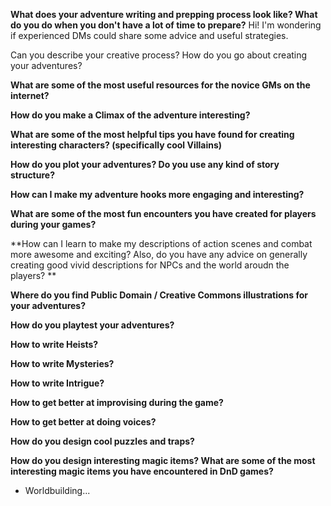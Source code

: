 **What does your adventure writing and prepping process look like? What do you do when you don't have a lot of time to prepare?**
Hi! I'm wondering if experienced DMs could share some advice and useful strategies.

Can you describe your creative process? How do you go about creating your adventures?

**What are some of the most useful resources for the novice GMs on the internet?**

**How do you make a Climax of the adventure interesting?**

**What are some of the most helpful tips you have found for creating interesting characters? (specifically cool Villains)**

**How do you plot your adventures? Do you use any kind of story structure?**

**How can I make my adventure hooks more engaging and interesting?**

**What are some of the most fun encounters you have created for players during your games?**

**How can I learn to make my descriptions of action scenes and combat more awesome and exciting? Also, do you have any advice on generally creating good vivid descriptions for NPCs and the world aroudn the players? **

**Where do you find Public Domain / Creative Commons illustrations for your adventures?**

**How do you playtest your adventures?**

**How to write Heists?**

**How to write Mysteries?**

**How to write Intrigue?**

**How to get better at improvising during the game?**

**How to get better at doing voices?**

**How do you design cool puzzles and traps?**

**How do you design interesting magic items? What are some of the most interesting magic items you have encountered in DnD games?**

- Worldbuilding...